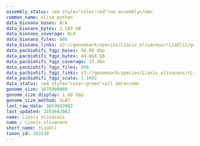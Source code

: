 ```yaml
---
assembly_status: <em style="color:red">no assembly</em>
common_name: olive python
data_bionano_bases: N/A
data_bionano_bytes: 2.103 GB
data_bionano_coverage: N/A
data_bionano_files: 666
data_bionano_links: s3://genomeark/species/Liasis_olivaceus/rLiaOli1/genomic_data/bionano/<br>
data_pacbiohifi_fqgz_bases: 56.08 Gbp
data_pacbiohifi_fqgz_bytes: 44.668 GB
data_pacbiohifi_fqgz_coverage: 33.48x
data_pacbiohifi_fqgz_files: 666
data_pacbiohifi_fqgz_links: s3://genomeark/species/Liasis_olivaceus/rLiaOli1/genomic_data/pacbiohifi_fqgz/<br>
data_pacbiohifi_fqgz_scale: 1.1692
data_status: <em style="color:green">all data</em>
genome_size: 1675000000
genome_size_display: 1.68 Gbp
genome_size_method: GoAT
last_raw_data: 1653683082
last_updated: 1653683082
name: Liasis olivaceus
name_: Liasis_olivaceus
short_name: rLiaOli
taxon_id: 283338
---
```

